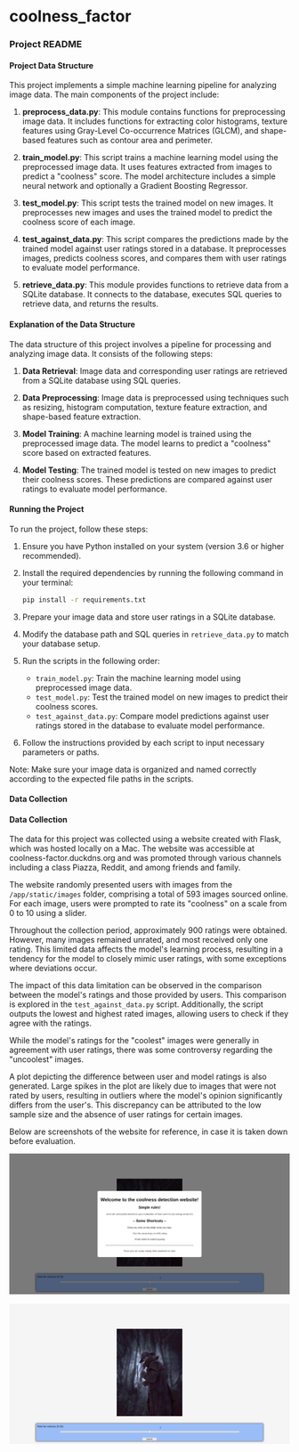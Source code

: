 # coolness_factor
### Project README

#### Project Data Structure

This project implements a simple machine learning pipeline for analyzing image data. The main components of the project include:

1. **preprocess_data.py**: This module contains functions for preprocessing image data. It includes functions for extracting color histograms, texture features using Gray-Level Co-occurrence Matrices (GLCM), and shape-based features such as contour area and perimeter.

2. **train_model.py**: This script trains a machine learning model using the preprocessed image data. It uses features extracted from images to predict a "coolness" score. The model architecture includes a simple neural network and optionally a Gradient Boosting Regressor.

3. **test_model.py**: This script tests the trained model on new images. It preprocesses new images and uses the trained model to predict the coolness score of each image.

4. **test_against_data.py**: This script compares the predictions made by the trained model against user ratings stored in a database. It preprocesses images, predicts coolness scores, and compares them with user ratings to evaluate model performance.

5. **retrieve_data.py**: This module provides functions to retrieve data from a SQLite database. It connects to the database, executes SQL queries to retrieve data, and returns the results.

#### Explanation of the Data Structure

The data structure of this project involves a pipeline for processing and analyzing image data. It consists of the following steps:

1. **Data Retrieval**: Image data and corresponding user ratings are retrieved from a SQLite database using SQL queries.

2. **Data Preprocessing**: Image data is preprocessed using techniques such as resizing, histogram computation, texture feature extraction, and shape-based feature extraction.

3. **Model Training**: A machine learning model is trained using the preprocessed image data. The model learns to predict a "coolness" score based on extracted features.

4. **Model Testing**: The trained model is tested on new images to predict their coolness scores. These predictions are compared against user ratings to evaluate model performance.

#### Running the Project

To run the project, follow these steps:

1. Ensure you have Python installed on your system (version 3.6 or higher recommended).

2. Install the required dependencies by running the following command in your terminal:

   ```bash
   pip install -r requirements.txt
   ```

3. Prepare your image data and store user ratings in a SQLite database.

4. Modify the database path and SQL queries in `retrieve_data.py` to match your database setup.

5. Run the scripts in the following order:

   - `train_model.py`: Train the machine learning model using preprocessed image data.
   - `test_model.py`: Test the trained model on new images to predict their coolness scores.
   - `test_against_data.py`: Compare model predictions against user ratings stored in the database to evaluate model performance.

6. Follow the instructions provided by each script to input necessary parameters or paths.

Note: Make sure your image data is organized and named correctly according to the expected file paths in the scripts.

#### Data Collection

#### Data Collection

The data for this project was collected using a website created with Flask, which was hosted locally on a Mac. The website was accessible at coolness-factor.duckdns.org and was promoted through various channels including a class Piazza, Reddit, and among friends and family. 

The website randomly presented users with images from the `/app/static/images` folder, comprising a total of 593 images sourced online. For each image, users were prompted to rate its "coolness" on a scale from 0 to 10 using a slider. 

Throughout the collection period, approximately 900 ratings were obtained. However, many images remained unrated, and most received only one rating. This limited data affects the model's learning process, resulting in a tendency for the model to closely mimic user ratings, with some exceptions where deviations occur.

The impact of this data limitation can be observed in the comparison between the model's ratings and those provided by users. This comparison is explored in the `test_against_data.py` script. Additionally, the script outputs the lowest and highest rated images, allowing users to check if they agree with the ratings. 

While the model's ratings for the "coolest" images were generally in agreement with user ratings, there was some controversy regarding the "uncoolest" images. 

A plot depicting the difference between user and model ratings is also generated. Large spikes in the plot are likely due to images that were not rated by users, resulting in outliers where the model's opinion significantly differs from the user's. This discrepancy can be attributed to the low sample size and the absence of user ratings for certain images.

Below are screenshots of the website for reference, in case it is taken down before evaluation.


![alt text](image.png)

![alt text](image-1.png)